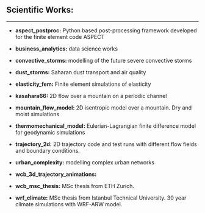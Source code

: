 ## Scientific Works:
---
* **aspect_postproc:** Python based post-processing framework developed for the finite element code ASPECT

* **business_analytics:** data science works

* **convective_storms:** modelling of the future severe convective storms

* **dust_storms:** Saharan dust transport and air quality 

* **elasticity_fem:** Finite element simulations of elasticity

* **kasahara66:** 2D flow over a mountain on a periodic channel

* **mountain_flow_model:** 2D isentropic model over a mountain. Dry and moist simulations

* **thermomechanical_model:** Eulerian-Lagrangian finite difference model for geodynamic simulations

* **trajectory_2d:** 2D trajectory code and test runs with different flow fields and boundary conditions. 

* **urban_complexity:** modelling complex urban networks

* **wcb_3d_trajectory_animations:** 

* **wcb_msc_thesis:** MSc thesis from ETH Zurich.

* **wrf_climate:** MSc thesis from Istanbul Technical University. 30 year climate simulations with WRF-ARW model.

  







